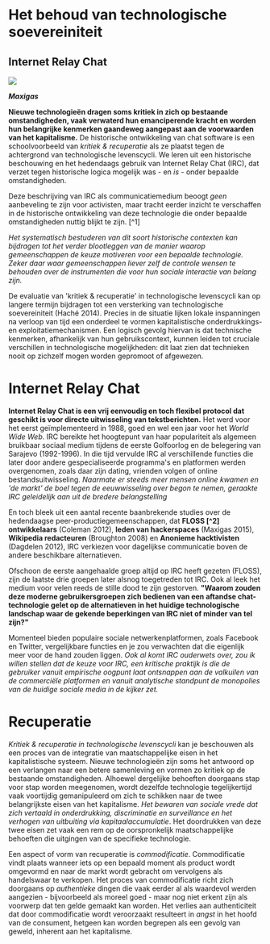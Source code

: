 # Het behoud van technologische soevereiniteit 

## Internet Relay Chat

![](../../contrib/gfx/illustraties/irc-halfsize.png)

***Maxigas***


**Nieuwe technologieën dragen soms kritiek in zich op bestaande omstandigheden, vaak verwaterd hun emanciperende kracht en worden hun belangrijke kenmerken gaandeweg aangepast aan de voorwaarden van het kapitalisme.**
De historische ontwikkeling van chat software is een schoolvoorbeeld van *kritiek & recuperatie* als ze plaatst tegen de achtergrond van technologische levenscycli. We leren uit een historische beschouwing en het hedendaags gebruik van Internet Relay Chat (IRC), dat verzet tegen historische logica mogelijk was - en *is* - onder bepaalde omstandigheden.

Deze beschrijving van IRC als communicatiemedium beoogt *geen* aanbeveling te zijn voor activisten, maar tracht eerder inzicht te verschaffen in de historische ontwikkeling van deze technologie die onder bepaalde omstandigheden nuttig blijkt te zijn. [^1]

*Het systematisch bestuderen van dit soort historische contexten kan bijdragen tot het verder blootleggen van de manier waarop gemeenschappen de keuze motiveren voor een bepaalde technologie. Zeker daar waar gemeenschappen liever zelf de controle wensen te behouden over de instrumenten die voor hun sociale interactie van belang zijn.* 

De evaluatie van 'kritiek & recuperatie' in technologische levenscycli kan op langere termijn bijdragen tot een versterking van technologische soevereiniteit (Haché 2014). Precies in de situatie lijken lokale inspanningen na verloop van tijd een onderdeel te vormen kapitalistische onderdrukkings- en exploitatiemechanismen. Een logisch gevolg hiervan is dat technische kenmerken, afhankelijk van hun gebruikscontext, kunnen leiden tot cruciale verschillen in technologische mogelijkheden: dit laat zien dat technieken nooit op zichzelf mogen worden gepromoot of afgewezen.



Internet Relay Chat
===================

**Internet Relay Chat is een vrij eenvoudig en toch flexibel protocol dat geschikt is voor directe uitwisseling van tekstberichten.** Het werd voor het eerst geïmplementeerd in 1988, goed en wel een jaar voor het *World Wide Web*.
IRC bereikte het hoogtepunt van haar populariteit als algemeen bruikbaar sociaal medium tijdens de eerste Golfoorlog en de belegering van Sarajevo (1992-1996). In die tijd vervulde IRC al verschillende functies die later door andere gespecialiseerde programma's en platformen werden overgenomen, zoals daar zijn dating, vrienden volgen of online bestandsuitwisseling. *Naarmate er steeds meer mensen online kwamen en 'de markt' de boel tegen de eeuwwisseling over begon te nemen, geraakte IRC geleidelijk aan uit de bredere belangstelling*

En toch bleek uit een aantal recente baanbrekende studies over de hedendaagse peer-productiegemeenschappen, dat **FLOSS [^2] ontwikkelaars** (Coleman 2012), **leden van hackerspaces** (Maxigas 2015), **Wikipedia redacteuren** (Broughton 2008) en **Anonieme hacktivisten** (Dagdelen 2012), IRC verkiezen voor dagelijkse communicatie boven de andere beschikbare alternatieven. 

Ofschoon de eerste aangehaalde groep altijd op IRC heeft gezeten (FLOSS), zijn de laatste drie groepen later alsnog toegetreden tot IRC. Ook al leek het medium voor velen reeds de stille dood te zijn gestorven. **"Waarom zouden deze moderne gebruikersgroepen zich bedienen van een aftandse chat-technologie gelet op de alternatieven in het huidige technologische landschap waar de gekende beperkingen van IRC niet of minder van tel zijn?"** 

Momenteel bieden populaire sociale netwerkenplatformen, zoals Facebook en Twitter, vergelijkbare functies en je zou verwachten dat die eigenlijk meer voor de hand zouden liggen. *Ook al komt IRC ouderwets over, zou ik willen stellen dat de keuze voor IRC, een kritische praktijk is die de gebruiker vanuit empirische oogpunt laat ontsnappen aan de valkuilen van de commerciële platformen en vanuit analytische standpunt de monopolies van de huidige sociale media in de kijker zet.*

Recuperatie
===========

*Kritiek & recuperatie in technologische levenscycli* kan je beschouwen als een proces van de integratie van maatschappelijke eisen in het kapitalistische systeem. Nieuwe technologieën zijn soms het antwoord op een verlangen naar een betere samenleving en vormen zo kritiek op de bestaande omstandigheden. Alhoewel dergelijke behoeften doorgaans stap voor stap worden meegenomen, wordt dezelfde technologie tegelijkertijd vaak voortijdig gemanipuleerd om zich te schikken naar de twee belangrijkste eisen van het kapitalisme. *Het bewaren van sociale vrede dat zich vertaald in onderdrukking, discriminatie en surveillance en het verhogen van uitbuiting via kapitaalaccumulatie*. Het doordrukken van deze twee eisen zet vaak een rem op de oorspronkelijk maatschappelijke behoeften die uitgingen van de specifieke technologie.

Een aspect of vorm van recuperatie is *commodificatie*. 
Commodificatie vindt plaats wanneer iets op een bepaald moment als product wordt omgevormd en naar de markt wordt gebracht om vervolgens als handelswaar te verkopen. Het proces van commodificatie richt zich doorgaans op *authentieke* dingen die vaak eerder al als waardevol werden aangezien - bijvoorbeeld als moreel goed - maar nog niet erkent zijn als voorwerp dat ten gelde gemaakt kan worden. Het verlies aan authenticiteit dat door commodificatie wordt veroorzaakt resulteert in *angst* in het hoofd van de consument, hetgeen kan worden begrepen als een gevolg van geweld, inherent aan het kapitalisme.

<!-- Samengevat: *critique* stelt een sociaal probleem aan de orde als een vraag.  Recuperatie* is de implementatie van de vraag, maar in dezelfde beweging ook de transformatie van de technologische context op een manier die de kritiek neutraliseert.  De voorwaarden waaraan de uitvoering van de vraag paradoxaal genoeg moet voldoen zijn (a) het handhaven van de *sociale vrede* (repressie) terwijl (b) het verhogen van de *exploitatie* (kapitaalopbouw).  Accommodatie* is een aspect of wijze van recuperatie die vaak voorkomt in technologische cycli.  Het doelwit van de goederenbeweging zijn *authentieke* goederen die zich buiten de markt bevinden en die in het goederenverkeer worden geïntegreerd.  Angst* is het bijproduct van commodificatie als het emotionele spoor als gevolg van geweld, inherent aan het kapitalisme.


Geschiedenis
============

**Recuperatie als historische logica kan je aan het werk zien in een breed scala van technologieën, van de geschiedenis van chat tot de ontwikkeling van de personal computer.**

De personal computer (PC) was een materieel uitvloeisel - of functionele uitvoering - van idealen die voortkwamen uit de tegencultuur van de jaren zeventig met name in relatie tot individuele vrijheden (Markoff 2005; Turner 2006; Zandbergen 2011).

Die eerste PC's werden gebouwd door hobbyisten, in kringen van onder andere de Homebrew Computer Club, maar net zo goed op minder hippe plaatsen zoals Joegoslavië door mensen als Voja Antonić (Antonić 2014). Hun ideaal van *algemeen computergebruik* voor iedereen werd in aanzienlijke mate in rijke landen gerealiseerd, waar in de jaren tachtig PC's op de  markt kwamen als huishoudelijke artikelen.

Sommige CEO's van toekomstige bedrijven groeiden op in deze Homebrew scene, zoals Apple Inc. en de Microsoft Corporation leiden deze beweging verder, met aanzienlijke steun van regeringen die overtuigd waren van de revolutionaire mythe van computergebruik die de hierboven aangehaalde culturele stroming uitdroeg. Via een PC kon je door middel van open standaarden contact leggen met elkaar, wat uiteindelijk het ontstaan van internet mee vorm gaf. Terwijl later in de jaren 90 nog maar weinig mensen hun eigen hardware in elkaar staken, was het de FLOSS-beweging die voor langere tijd de controle over software in handen heeft weten te houden.

Heel anders verliep de historische cyclus van een ander middel voor persoonlijke communicatie - de GSM - waarvan de ontwikkeling eerder vanuit de zakelijk hoek moet worden bekeken, die resulteerde uiteindelijk in de smartphone.
De smartphone is welbeschouwd op haar beurt nog verder verwijderd van het ideaal waar de eindgebruiker de baas is over zijn eigen computer.

De bijbehorende mobiele netwerken zijn gebaseerd op protocollen die zijn afgeschermd onder het voorwendsel van het bedrijfsgeheim en intellectueel eigendom; met een besturingssysteem dat alleen maar functioneert met een SIM-kaart van een netwerkprovider en dat op afstand wordt bestuurd door de fabrikant. Het populaire Android FLOSS ecosysteem dat zeer nauw verstrengeld is met de diensten van Google Inc. helpt er verder ook niet mee.

Mobiele telefoons bereiken intussen 100% van de wereldbevolking en beantwoorden de vraag naar personal computing voor iedereen (IANS 2013). Deze ontwikkeling heeft het ideaal van, de gebruiker als baas over eigen toestel, die de grondgedachte vormden voor personal computing wel verder op zijn kop gezet (Doctorow 2011).

**Chat-software** beantwoordt aan basisbehoefte van de mens om willekeurige onderwerpen te spreken in een informele omgeving, zoals in een typisch koffiehuis waar vreemden elkaar kunnen ontmoeten in het openbaar, maar waar het tegelijkertijd ook mogelijk is om één-op-één gesprekken te voeren.

Na een lange en parallel verlopende geschiedenis van verschillende soorten chat-software, gingen deze initiatieven in de jaren 1990 op in IRC. De volgende generatie van chat-software die zich aandiende waren de zogenaamde *Instant Messengers* (IM's)(Maxigas 2014). Onder de motorkap gebruikten IM's(Stalder 2013) eigen protocollen en gecentraliseerde infrastructuur in tegenstelling tot de door de gemeenschap gedefinieerde protocollen van IRC die geënt zijn op een gedecentraliseerd model.

Naar de gebruiker toe (Stalder 2013) waren IM's hoofdzakelijk gericht op het voeren van privégesprekken, hetgeen in schril contrast stond met het concept van thematische kanalen in IRC: 'channels'. Hetgeen overigens een term is die werd overgenomen van de Citizens' Band - (de 27 MC radioband). Later, toen het World Wide Web goed van de grond kwam, werd het overgrote deel van deze functionaliteit ook ingebouwd in *sociale mediaplatformen*, versie Web 2.0. Uiteindelijk werd ook *surveillance* nog eens een extra bepalende factor op sociale mediaplatformen om de sociale vrede te behouden en om de principes van exploitatie te vergemakkelijken. [^3] 

Elke banale dagdagelijkse, informele en zelfs intieme communicatie wordt vastgelegd en opgeslagen, gesorteerd en geanalyseerd, zowel voor het aanbieden van gerichte reclame als ook met het oog op gerichte repressie. De inkomsten die dat opleverde zijn enerzijds onmisbaar voor het kapitaal accumulatiemechanismen. Anderzijds is deze verzamelde informatie waartoe autoriteiten toegang krijgen, van essentieel belang voor de handhaving van de sociale orde in dictaturen *en* democratieën.

Bijvoorbeeld, surveillance - technisch gebaseerd op de analyse van logbestanden - was in 2014 goed voor 89% van het bruto inkomen van Google Inc. (Griffith 2015). [^4]

Dit alles staat of valt met succesvolle *platformisering*: het vermogen van een aanbieder om zichzelf als verplicht doorgangspunt op te stellen voor algemene, alledaagse en vaak minuscule, sociale interacties (Gillespie 2010). Het soort digitaal domein waar de gemiddelde internetgebruiker tegenwoordig terecht komt om te keuvelen zijn door verschillend auteurs beschreven als *omheinde gebieden* (enclosures), *omheinde tuinen* (walled gardens) en *sociale media monopolies* (Lovink en Rasch 2013). 

De onbewuste angst die door gebruikers wordt ervaren vloeit voort uit het feit dat een zogenaamde informele plek van sociale interactie om één of andere reden alleen mogelijk is via grote bedrijven. Je wordt er doorgaans indirect in de gaten gehouden door de staat, via mechanismen die onzichtbaar, onduidelijk en eerder willekeurig lijken.

Nog even ter herinnering, de twee bepalende kenmerken van een gezonde *menselijke samenleving* die de verdere uitbouw van technologische soevereiniteit ondersteunt zijn: onafhankelijkheid van het kapitaal en onafhankelijkheid van de staat (Haché 2014).

*Privacy* in structurele en collectieve zin kunnen we alleen terugwinnen door middel van technologische initiatieven op het vlak van soevereiniteit, maar dat vraagt natuurlijk een voortdurende inzet van gebruikers die de technologische middelen van hun sociale leven willen terugeisen en in eigen handen nemen.

Meer precies gesteld, noch chat (Latzko-Toth 2010), noch personal computing (Levy 1984) waren "uitvindingen" die zijn ontsproten vanuit een goed idee, dat gelijk werden omgezet en aangeprezen als handelswaar. Beide uitvindingen kregen pas voet aan de grond op de markt na een relatief lange periode waarin sprake was van eerder excentrieke enthousiastelingen die deze ontwikkelingen in gang hebben gezet. Daarbij gingen die vaak ook nog eens tegen de sociale normen en bestaande wet- en regelgeving in. De maatschappij eigende zich deze technologieën langzaam toe om ze uiteindelijk te gebruiken om de samenleving in het gareel te houden.

Backlogs
========

**Logs zijn registraties in tekstvorm van gebeurtenissen en interacties, gaande van het inloggen bij één of andere dienst, het starten van een gesprek of het klikken op de verzendknop.**

Als een beperking van de interactie tussen mens & computer
----------------------------------------------------------

*IRC onderscheid zich van veel andere chat-software in de zin dat gebruikers alleen gesprekken kunnen volgen zolang ze zijn aangemeld.* Indien een bepaalde gebruiker offline is, is het onmogelijk om hem of haar te contacteren. Omgekeerd ook, wanneer een gebruiker terug aanmeldt op het kanaal, heeft hij of zij geen enkel idee wat er gezegd is geweest terwijl hij of zij offline was. Door de flexibiliteit van het medium zijn er voor dit gebrek aan backlogs zeker oplossingen. Maar het fundamentele feit blijft dat de oplossing van dit probleem buiten het toepassingsgebied van het IRC-protocol valt. Netwerkbeheerders zouden het probleem kunnen oplossen als zij dat zouden willen, maar in de praktijk blijven gebruikers doorgaans in de kou.

Als klassieke verworvenheid
---------------------------

Toen IRC werd geïntroduceerd (1988), was het gebrek aan backlogs niet eigen aan IRC. De backlogs waren ook afwezig in verscheidene andere chat softwares. Tegen het einde van het decennium werd het echter een bijzondere eigenschap.
**Het gebrek aan backlogs maakte het mogelijk om op te schalen met de enorme toename van internetgebruikers *waardoor het als een op zichzelf staand massamedium uit kon uitgroeien*.**

In de jaren negentig was IRC de populairste datingapplicatie nog voordat datingsites waren ontstaan. Muziek delen kon ook met deze software voor de opkomst en de neergang van Napster, [^5] en het functioneerde ook als microblogservice voordat Twitter de hashtag introduceerde. IRC was volledig geaccepteerd door reguliere eindgebruikers en het had niet de zweem dat het iets voor techies of geeks zou zijn: het was in die tijd net zo gemeengoed als de alomtegenwoordige GeoCities [^6] homepage.

Begin jaren negentig was het gebruikelijk voor de internetgemeenschap om op vrijwillige basis populaire diensten te beheren. Ook bepaalde instellingen werkten mee die een bijdrage wilden leveren om de exploitatiekosten van de publiek infrastructuur te drukken.

Aan het einde van het decennium was de dot-com-bubble [^7] echter in volle gang en gebruikers overstroomden het internet, waardoor het beheren van populaire applicaties zoals IRC een serieuze zaak werd. Terwijl aanbieders van verschillende andere diensten moesten zoeken naar een bedrijfsmodel om de duurzaamheid van hun diensten te garanderen, hoefden de IRC-exploitanten hun diensten niet te commercialiseren. Waarom?

Omdat het bewaren van backlogs voor elke gebruiker zou betekenen dat met een toenemend aantal gebruikers er ook meer serverruimte nodig zou zijn, wat meer kosten met zich zou brengen voor de IRC serverbeheerders. Maar doordat het programma alleen tijdens het gesprek de data logt en ze nadien wist als de gebruiker offline gaat, is er veel minder overhead. Dit geldt min of meer voor zowel verwerkingscapaciteit als opslagcapaciteit: de twee essentiële serverkosten die in aanmerking moeten worden genomen bij het gebruik van een dienst. Ook zou het bijhouden van backlogs de complexiteit vergroten van de server software, wat zich dan weer zou vertalen in hogere kosten voor ontwikkeling en administratie.

Hoe deze typische eigenschappen van IRC historisch een rol hebben gespeeld komt doordat werknemers bij de Internet Service Providers of academische instanties gewoon een reserve-server konden laten draaien. Ze moesten de kosten daarvoor niet verantwoorden of lastige vragen beantwoorden van hun manager of diensthoofd.  Deze vorm van verdoken hosting van IRC servers kan worden beschouwd als het opeisen van vaste activa door de eindgebruikers, in plaats van de recuperatie van de gebruikersnoden door het kapitaal.

De volgende anekdote illustreert de relatie van IRC met de snelgroeiende IT-industrie. Het was in 1996 dat Microsoft een IRC-client stak in de standaard installatie van zijn populaire Windows-besturingssysteem, om te beantwoorden aan de vraag. (Kurlander, Skelly, en Sales in 1996). In de eerste belangrijke poging om IRC te recupereren, werd de software ontwikkeld door de onderzoeksafdeling voor kunstmatige intelligentie en de daaraan gekoppelde toepassing verbond zich automatisch naar de IRC-servers van Microsoft zelf.

(Latzko-Toth 2010) Ironisch genoeg, de Comic Chat IRC software werd nooit populair bij de eindgebruikers, en het enige wat de geschiedenis inging van de hele onderneming was het Comic Sans font. Een grappig lettertype waar een groot deel van de internetgemeenschap nog steeds mee spot. Microsoft is er nooit in geslaagd om geld te slaan uit het grootste online chat verschijnsel van haar tijd.

IRC-netwerken worden niet overheerst door de machtige exploten van het bedrijfsleven. In plaats daarvan bestaan ze uit een gefedereerde collectie servers die worden beheerd door onafhankelijke actoren, gaande van individuen via academische instellingen tot IT-bedrijven of zelfs criminele organisaties. De situatie is zodanig, dat vandaag de dag bij het inloggen op een mainstream IRC netwerk, het vrij moeilijk is om erachter te komen wie de sponsor van de middelen achter de server is.

Het is een model waarbij de server vanuit de gemeenschap wordt beheerd. Deze houdt de verbinding naar het internet in stand en grijpt in bij calamiteiten en/of onregelmatigheden. Daarnaast onderhoudt het ook de open/vrije software. Het komt misschien allemaal wat achterhaald over.  Zeker in de de huidige trend binnen de activistische arena waarbij men geloof dat je de wereld alleen nog kan veranderen door entrepreneur te worden met een "duurzaam" en goed doortimmerd businessplan onder de arm. Maar het draaien van de infrastructuur als een common werkt voor IRC nog steeds zoals het deed in de jaren negentig. Het geeft de gebruikers de mogelijkheid het medium te begrijpen en te bestuderen. De mogelijkheid om informatie te delen en samen te werken: een essentiële voorwaarde voor het stimuleren van *technologische soevereiniteit*.

Als moderne verworvenheid
-------------------------

**Dezelfde eigenschap die IRC in de jaren 1990 in staat stelde een massamedium te worden *is anno 2010 de reden dat het niet meer als mainstream geldt* **. Gebruikers die een een kanaal binnenkomen, een vraag stellen en vervolgens gefrustreerd afhaken omdat ze binnen de 20 minuten geen antwoord hebben gekregen, is daar een goed voorbeeld van. Deze *bezoekers* zijn in tijden van mobiele connectiviteit niet meer in staat om hun IRC-client meerdere uren lang achtereen open te houden, zoals de eigenaars van desktop computers daar wel in slaagden, of ook de doorzetters van vandaag die een vaste verbinding houden door gebruik te maken van een server die nooit uit staat.

Het is vrij duidelijk dat slechts een kleine relatief geavanceerde groep gebruikers van de volledige IRC-ervaring nog weet te genieten. Die voelen zich daardoor onderdeel van de chatkanalen gemeenschap. Een dergelijk elitisme sluit minder gemotiveerde gebruikers uit, maar houdt het gesprek binnen actieve leden van peer-productie gemeenschappen wel op gang.

FLOSS-ontwikkelaars, anonieme hacktivisten, Wikipedia-editors en leden van hackerspaces adopteerden IRC als hun backstage communicatiemiddel. Inmiddels is dit het enige eigentijdse chat platform op het internet dat informele, grotendeels publieke en themagerichte discussies toelaat in een niet-commerciële context, vrij van overheidstoezicht en exploitatie van het datakapitalisme.

Deze eigenschappen zijn van groot belang voor groepen die samenwerken en zaken produceren in het algemeen belang en ook daar waar gevoelige themas aan de orde komen. Precies de mogelijkheid om direct, openbaar en informeel overleg te plegen was oorspronkelijke ook exact wat de populariteit van chat software bepaalde en het voldoet nog steeds prima.

Via drie cycli zijn de eigenschappen en de kwaliteiten intussen verschoven naar persoonlijke gesprekken met mensen die u al kent, zelfs de groepschatfuncties zijn intussen naar voren geschoven om meer controle en surveillance toe te laten. Even een chatberichtje versturen is vandaag de dag voor iedereen nog steeds mogelijk, maar de hierboven aangehaalde historische veranderingen, hebben de oorspronkelijke eisen en de sociaal-kritische blik ondermijnd. Daar waar online chat als een plek werd gezien om samen te discussiëren en tot samenwerking te komen zonder inmenging van de staat en het kapitaal.

In het licht van deze ontwikkelingen, het ontbreken van backlogs - dat surveillance technisch ingewikkeld maakt - zijn we intussen in een andere situatie verzeild geraakt: het behoud van *technologische soevereiniteit* van gebruikersgroepen is nog steeds mogelijk, maar alleen voor hen die er voldoende tijd en energie in willen steken.


Conclusies
==========

**Het blijkt dat technische tekortkomingen positieve sociale gevolgen kunnen hebben**. Dezelfde beperking - het ontbreken van backlogs - die IRC in de jaren negentig tot massamedia heeft laten uitgroeien, verhinderde het in de jaren 2010 om als een massamedium in beeld te blijven. Die tekortkoming levert ook technische problemen op voor datamining en surveillance. Hierdoor is het niet tot een complete recuperatie gekomen. Voor de gebruikers die graag zelf de technologie in handen houden speelt IRC nog steeds een belangrijke rol. Voor dan in de media-ecologie van het Internet wordt dit medium nog steeds gebruikt als dagdagelijks informeel communicatieplatform voor peer-productiegemeenschappen.

Deze relatief geavanceerde gebruikersgroepen waarderen de eenvoud, flexibiliteit en open architectuur van het medium. Ze kunnen het zonder al te veel moeite aanwenden voor hun doeleinden. Omgekeerd zijn de meeste internetgebruikers gewend geraakt om zich kritiekloos te laten bedienen door commerciële sociale mediaplagformen die zich maar al te graag toeleggen  op hun noden. Het contrast tussen deze twee benaderingen van technologiegebruikers werpt de vraag op **of het wenselijker is om mee te werken aan democratisering van kennis of alleen aan de democratisering van technologie**.

*Het ontbreken van backlogs hielp zoals we al zagen bij het opbouwen van technologische soevereiniteit voor internetgebruikers sinds een tiental jaar en heeft er daarna voor gezorgd dat peer-producers onderdak vonden weg van de kapitalistische eisen van uitbuiting en onderdrukking.* Zij die zich bekommerden om IRC moesten zich een weg banen op het terrein van veranderende sociale omstandigheden - met inbegrip van de breuken in het technologische landschap en paradigmaverschuivingen in de politieke economie - waardoor het belang van technische eigenschappen en beperkingen terug in beeld kwam.

Het hedendaags gebruik van IRC berust op eigenschappen en patronen van het medium die in de jaren negentig de normaalste zaak van de wereld waren en sindsdien zijn gerecupereerd door meer kapitalistische media. Van daaruit bekeken zou je het als een *tijdmachine* kunnen zien die het verleden in technologisch en politiek opzicht terug in het heden brengt, met verrassende gevolgen. [^8]


Bibliografie
============

Antonić, Voja. 2014. "Voja Antonic in Calafou." Een voordracht in Calafou.  <https://calafou.org/en/content/voja-antonic-calafou>.

Bango, Rey. 2013. "IRC Is Back: Here's Your Starter Guide." Een online handleiding.  <https://code.tutsplus.com/tutorials/irc-is-back-heres-your-starter-guide--net-31369>.

Beritelli, Laura, ed. 2017. *+Kaos: Ten Years Hacking and Media Activism*. Amsterdam: Institute for Network Cultures.  <https://networkcultures.org/blog/publication/kaos-ten-years-of-hacking-and-media-activism/>.

Broughton, John. 2008. *Wikipedia: The Missing Manual*. 1st ed. O'Reilly Media.

Coleman, Gabriella. 2012. *Coding Freedom: The Ethics and Aesthetics of Hacking*. Princeton: Princeton University Press.

Dagdelen, Demet. 2012. "Anonymous, Wikileaks and Operation Payback: A Path to Political Action Through Irc and Twitter." Een paper voorgesteld op IPP2012: Big Data, Big Challenges?, Oxford Internet Institute, Oxford, UK.  <http://ipp.oii.ox.ac.uk/sites/ipp.oii.ox.ac.uk/files/documents/Dagdelen2.pdf>.

Doctorow, Cory. 2011. "The Coming War on General Computation." Talk at 29C3, The 29th Chaos Communication Congress.  <http://events.ccc.de/congress/2011/Fahrplan/events/4848.en.html>.

Fuchs, Christian. 2012. "Google Capitalism." *TripleC: Cognition, Communication, Co-Operation* 10 (1): 42–48.

Gillespie, Tarleton. 2010. "The Politics of 'Platforms'." *New Media & Society* 12 (3): 347–364.  doi:[10.1177/1461444809342738](https://doi.org/10.1177/1461444809342738).

Griffith, Erin. 2015. "Bad News for Google Parent Alphabet: The 'G' Will Still Foot the Bill." Een artikel uit Forbes Magazine.  <http://fortune.com/2015/08/10/google-ads-money/>.

Haché, Alex. 2014. "Technological Sovereignty." *Passarelle* 11 (11): 165–171. <http://www.coredem.info/rubrique48.html>.

IANS. 2013. "There Will Be More Mobile Phones Than People by 2014: ITU."  Een artikel uit de krant Deccan Herald.  <http://www.deccanherald.com/content/332274/there-more-mobile-phones-people.html>.

Internet Archive. 2009. "GeoCities Special Collection 2009: Saving a Historical Record of Geocities." Web pagina.  <https://archive.org/web/geocities.php>.

Ippolita. 2015. *The Facebook Aquarium: The Resistible Rise of Anarcho-Capitalism*. Herziene bijgewerkt engelstalige versie. 15. Amsterdam: Institute for Network Cultures.  <http://networkcultures.org/blog/publication/no-15-in-the-facebook-aquarium-the-resistible-rise-of-anarcho-capitalism-ippolita/>.

Kurlander, David, Tim Skelly, and David Salesin. 1996. "Comic Chat." In *SIGGRAPH '96: Proceedings of the 23rd Annual Conference on Computer Graphics and Interactive Techniques*, ed by. John Fujii, 225–236. New York: ACM; ACM.  doi:[10.1145/237170.237260](https://doi.org/10.1145/237170.237260).  <https://sci-hub.io/10.1145/237170.237260>.

Latzko-Toth, Guillaume. 2010. “Metaphors of Synchrony: Emergence Differentiation of Online Chat Devices.” *Bulletin of Science, Technology & Society* 30 (5): 362–374.  doi:[10.1177/0270467610380005](https://doi.org/10.1177/0270467610380005).  <http://bst.sagepub.com/content/30/5/362.short>.

Levy, Steven. 1984. *Hackers: Heroes of the Computer Revolution*. Anchor Press, Doubleday.

Lovink, Geert, and Miriam Rasch. 2013. *Unlike Us Reader: Social Media Monopolies and Their Alternatives*. INC Reader \#8. Institute of Network Cultures.  <http://networkcultures.org/blog/publication/unlike-us-reader-social-media-monopolies-and-their-alternatives/>.

Markoff, John. 2005. *What the Dormouse Said: How the Sixties Counter Culture Shaped the Personal Computer Industry*. London: Penguin.  <http://libgen.io/book/index.php?md5=631E8A3A67AB0EA19ECD3DB0E689ADA1>.

Maxigas. 2014. "History of Real Time Chat Protocols." *Relay\#70 Panel F* (February).  <http://relay70.metatron.ai/history-of-real-time-chat-protocols.html>.

———. 2015. "Peer Production of Open Hardware: Unfinished Artefacts and Architectures in the Hackerspaces." Doctoraat, Barcelona: Universitat Oberta de Catalunya, Internet Interdisciplinary Institute.  <https://relay70.metatron.ai/maxigas_dissertation.pdf>.

Stalder, Felix. 2013. "Between Democracy and Spectacle: The Front and the Back of the Social Web." In *Unlike Us Reader: Social Media Monopolies and Their Alternatives*, ed by. Geert Lovink and Miriam Rasch. INC Reader \#8. Amsterdam: Institute of Network Cultures.  <http://felix.openflows.com/node/223>.

Turner, Fred. 2006. *From Counterculture to Cyberculture: Stewart Brand, the Whole Earth Network, and the Rise of Digital Utopianism*. First edition. Chicago: University of Chicago Press.  <http://libgen.io/book/index.php?md5=6916B53A2F276602174090943602E3F2>.

Zandbergen, Dorien. 2011. "New Edge: Technology and Spirituality in the San Francisco Bay Area." Dissertation, Leiden: University of Leiden.  <https://openaccess.leidenuniv.nl/handle/1887/17671>.

[^1]: Een korte inleiding is Bango (2013), waar activisten meer gaan vinden bij Beritelli (2017) om gestart te geraken.

[^2]: Vrije en open bron software.

[^3]: "The legacy of the 20th century has accustomed us to think that social control pertains only to the political, but it has long since become primarily an economic question of commercial implications. It is no coincidence that the NSA has made use of the collaboration with Microsoft, Yahoo, Google, Facebook, Apple and so on, to obtain data for the surveillance program PRISM." (Ippolita 2015, 7)

[^4]: "Google is a profit-oriented, advertising-financed moneymaking machine that turns users and their data into a commodity." (Fuchs 2012, 47)

[^5]: The software and company that brought peer-to-peer file sharing into the limelight and folded after a much publicised copyright controversy (1999-2002).

[^6]: Popular free web hosting service (1994-2009) that allowed users to upload their own websites: "an important outlet for personal expression on the Web for almost 15 years" according to the Internet Archive (2009).

[^7]: A speculative investment bubble (1996-2001) inflated by the growth of the World Wide Web and burst because it was not clear how companies offering online services could turn a profit on traffic.

[^8]: With the support of a postdoctoral grant from the Universitat Oberta de Catalunya (UOC) and the sponsorship of the Central European University Foundation, Budapest (CEUBPF) for a fellowship at the Center for Media, Data and Society in the School of Public Policy.

